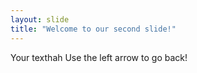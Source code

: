 ```yaml
---
layout: slide
title: "Welcome to our second slide!"
---
```

Your texthah
Use the left arrow to go back!
